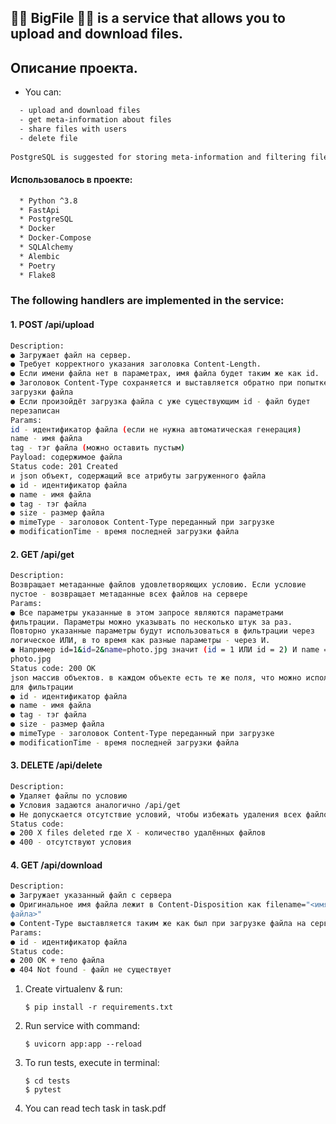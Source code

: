 ## 👨‍💻 BigFile 👨‍💻 is a service that allows you to upload and download files. 


## Описание проекта.
*  You can:
```bash
  - upload and download files  
  - get meta-information about files
  - share files with users
  - delete file
  
PostgreSQL is suggested for storing meta-information and filtering files
 ``` 

#### Использовалось в проекте:
```bash
  * Python ^3.8 
  * FastApi
  * PostgreSQL
  * Docker
  * Docker-Compose
  * SQLAlchemy
  * Alembic
  * Poetry
  * Flake8
 ``` 
### The following handlers are implemented in the service:

#### 1. POST /api/upload
```bash
Description:
● Загружает файл на сервер.
● Требует корректного указания заголовка Content-Length.
● Если имени файла нет в параметрах, имя файла будет таким же как id.
● Заголовок Content-Type сохраняется и выставляется обратно при попытке
загрузки файла
● Если произойдёт загрузка файла с уже существующим id - файл будет
перезаписан
Params:
id - идентификатор файла (если не нужна автоматическая генерация)
name - имя файла
tag - тэг файла (можно оставить пустым)
Payload: содержимое файла
Status code: 201 Created
и json объект, содержащий все атрибуты загруженного файла
● id - идентификатор файла
● name - имя файла
● tag - тэг файла
● size - размер файла
● mimeType - заголовок Content-Type переданный при загрузке
● modificationTime - время последней загрузки файла
 ``` 

#### 2. GET /api/get
```bash
Description:
Возвращает метаданные файлов удовлетворяющих условию. Если условие
пустое - возвращает метаданные всех файлов на сервере
Params:
● Все параметры указанные в этом запросе являются параметрами
фильтрации. Параметры можно указывать по несколько штук за раз.
Повторно указанные параметры будут использоваться в фильтрации через
логическое ИЛИ, в то время как разные параметры - через И.
● Например id=1&id=2&name=photo.jpg значит (id = 1 ИЛИ id = 2) И name =
photo.jpg
Status code: 200 OK
json массив объектов. в каждом объекте есть те же поля, что можно использовать
для фильтрации
● id - идентификатор файла
● name - имя файла
● tag - тэг файла
● size - размер файла
● mimeType - заголовок Content-Type переданный при загрузке
● modificationTime - время последней загрузки файла
 ``` 
#### 3. DELETE /api/delete
```bash
Description:
● Удаляет файлы по условию
● Условия задаются аналогично /api/get
● Не допускается отсутствие условий, чтобы избежать удаления всех файлов
Status code:
● 200 X files deleted где X - количество удалённых файлов
● 400 - отсутствуют условия
 ``` 
#### 4. GET /api/download
```bash
Description:
● Загружает указанный файл с сервера
● Оригинальное имя файла лежит в Content-Disposition как filename="<имя
файла>"
● Content-Type выставляется таким же как был при загрузке файла на сервер
Params:
● id - идентификатор файла
Status code:
● 200 OK + тело файла
● 404 Not found - файл не существует
 ``` 

1. Create virtualenv & run:

    ```
    $ pip install -r requirements.txt
    ```

2. Run service with command:
    ```
    $ uvicorn app:app --reload
    ```

3. To run tests, execute in terminal:
    ```
    $ cd tests
    $ pytest
    ```
4. You can read tech task in task.pdf